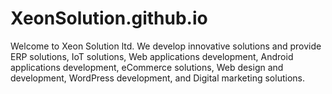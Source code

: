 # XeonSolution.github.io
Welcome to Xeon Solution ltd. We develop innovative solutions and provide ERP solutions, IoT solutions, Web applications development, Android applications development, eCommerce solutions, Web design and development, WordPress development, and Digital marketing solutions.
